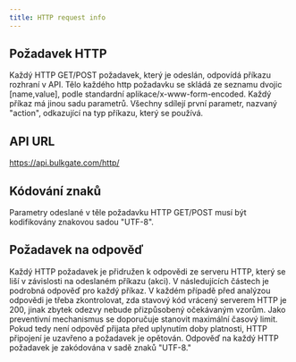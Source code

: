 ```yaml
---
title: HTTP request info
---
```


## Požadavek HTTP
Každý HTTP GET/POST požadavek, který je odeslán, odpovídá příkazu rozhraní v API. Tělo každého http požadavku se skládá ze seznamu dvojic [name,value], podle standardní aplikace/x-www-form-encoded. Každý příkaz má jinou sadu parametrů. Všechny sdílejí první parametr, nazvaný "action", odkazující na typ příkazu, který se používá.  

## API URL
https://api.bulkgate.com/http/

## Kódování znaků
Parametry odeslané v těle požadavku HTTP GET/POST musí být kodifikovány znakovou sadou "UTF-8".

## Požadavek na odpověď
Každý HTTP požadavek je přidružen k odpovědi ze serveru HTTP, který se liší v závislosti na odeslaném příkazu (akci). V následujících částech je podrobná odpověď pro každý příkaz. V každém případě před analýzou odpovědi je třeba zkontrolovat, zda stavový kód vrácený serverem HTTP je 200, jinak zbytek odezvy nebude přizpůsobený očekávaným vzorům. Jako preventivní mechanismus se doporučuje stanovit maximální časový limit. Pokud tedy není odpověď přijata před uplynutím doby platnosti, HTTP připojení je uzavřeno a požadavek je opětován. Odpověď na každý HTTP požadavek je zakódována v sadě znaků "UTF-8."
